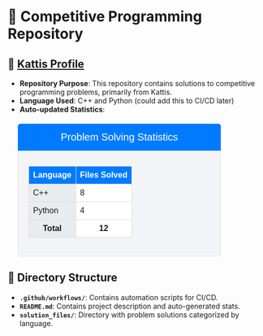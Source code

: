 # 🌟 Competitive Programming Repository

## 🔗 [Kattis Profile](https://open.kattis.com/users/simon-winther-albertsen)

- **Repository Purpose**: This repository contains solutions to competitive programming problems, primarily from Kattis.
- **Language Used**: C++ and Python (could add this to CI/CD later)
- **Auto-updated Statistics**:

<!-- START_SOLVED_STATS -->
<div style="font-family: Arial, sans-serif; margin: 20px; width: 400px;"><div style="background-color: #007bff; color: white; padding: 15px; font-size: 20px; text-align: center; border-radius: 5px 5px 0 0;">Problem Solving Statistics</div><div style="background-color: #f3f4f7; padding: 20px; border: 1px solid #ddd; border-top: none; border-radius: 0 0 5px 5px;"><table style="width: 100%; border-collapse: collapse; margin-top: 10px;"><thead style="background-color: #007bff; color: #ffffff;"><tr><th style="padding: 8px; border: 1px solid #ddd;">Language</th><th style="padding: 8px; border: 1px solid #ddd;">Files Solved</th></tr></thead><tbody><tr><td style="padding: 8px; border: 1px solid #ddd; background-color: #e9ecef;">C++</td><td style="padding: 8px; border: 1px solid #ddd; background-color: #ffffff;">8</td></tr><tr><td style="padding: 8px; border: 1px solid #ddd; background-color: #e9ecef;">Python</td><td style="padding: 8px; border: 1px solid #ddd; background-color: #ffffff;">4</td></tr></tbody><tfoot><tr><th style="padding: 8px; border: 1px solid #ddd; background-color: #e9ecef;">Total</th><th style="padding: 8px; border: 1px solid #ddd; background-color: #ffffff;">12</th></tr></tfoot></table></div></div>
<!-- END_SOLVED_STATS -->

## 📂 Directory Structure

- **`.github/workflows/`**: Contains automation scripts for CI/CD.
- **`README.md`**: Contains project description and auto-generated stats.
- **`solution_files/`**: Directory with problem solutions categorized by language.

